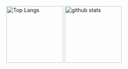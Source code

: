 <!--
**shiorioz/shiorioz** is a ✨ _special_ ✨ repository because its `README.md` (this file) appears on your GitHub profile.

Here are some ideas to get you started:

- 🔭 I’m currently working on ...
- 🌱 I’m currently learning ...
- 👯 I’m looking to collaborate on ...
- 🤔 I’m looking for help with ...
- 💬 Ask me about ...
- 📫 How to reach me: ...
- 😄 Pronouns: ...
- ⚡ Fun fact: ...
-->

<p align="left"> 
  <img alt="Top Langs" height="150px" src="https://github-readme-stats.vercel.app/api/top-langs/?username=shiorioz&layout=compact&count_private=true&show_icons=true&theme=github_dark_dimmed" />
  <img alt="github stats" height="150px" src="https://github-readme-stats.vercel.app/api?username=shiorioz&count_private=true&show_icons=true&show_icons=true&theme=github_dark_dimmed" />
</p>
<!-- 
[![trophy](https://github-profile-trophy.vercel.app/?username=shiorioz&theme=github_dark_dimmed&column=7)](https://github.com/ryo-ma/github-profile-trophy) -->
